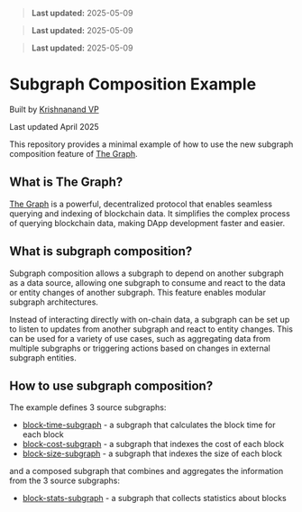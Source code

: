 > **Last updated:** 2025-05-09

> **Last updated:** 2025-05-09

> **Last updated:** 2025-05-09

# Subgraph Composition Example

Built by [Krishnanand VP](https://github.com/incrypto32)

Last updated April 2025

This repository provides a minimal example of how to use the new subgraph composition feature of [The Graph][0].

## What is The Graph?

[The Graph][0] is a powerful, decentralized protocol that enables seamless querying and indexing of blockchain data. 
It simplifies the complex process of querying blockchain data, making DApp development faster and easier.

## What is subgraph composition?

Subgraph composition allows a subgraph to depend on another subgraph as a data source, allowing one subgraph to consume 
and react to the data or entity changes of another subgraph. This feature enables modular subgraph architectures.

Instead of interacting directly with on-chain data, a subgraph can be set up to listen to updates from another subgraph 
and react to entity changes. This can be used for a variety of use cases, such as aggregating data from multiple 
subgraphs or triggering actions based on changes in external subgraph entities.

## How to use subgraph composition?

The example defines 3 source subgraphs:
- [block-time-subgraph](./block-time-subgraph) - a subgraph that calculates the block time for each block
- [block-cost-subgraph](./block-cost-subgraph) - a subgraph that indexes the cost of each block
- [block-size-subgraph](./block-size-subgraph) - a subgraph that indexes the size of each block

and a composed subgraph that combines and aggregates the information from the 3 source subgraphs:

- [block-stats-subgraph](./block-stats-subgraph) - a subgraph that collects statistics about blocks

[0]: https://thegraph.com/
